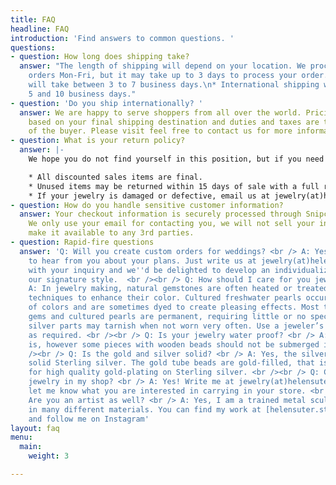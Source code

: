 ```yaml
---
title: FAQ
headline: FAQ
introduction: 'Find answers to common questions. '
questions:
- question: How long does shipping take?
  answer: "The length of shipping will depend on your location. We process in stock
    orders Mon-Fri, but it may take up to 3 days to process your order. \n\n* US shipping
    will take between 3 to 7 business days.\n* International shipping will take between
    5 and 10 business days."
- question: 'Do you ship internationally? '
  answer: We are happy to serve shoppers from all over the world. Pricing may vary
    based on your final shipping destination and duties and taxes are the responsibility
    of the buyer. Please visit feel free to contact us for more information.
- question: What is your return policy?
  answer: |-
    We hope you do not find yourself in this position, but if you need to return your jewelry.

    * All discounted sales items are final.
    * Unused items may be returned within 15 days of sale with a full refund.
    * If your jewelry is damaged or defective, email us at jewelry(at)helensuter.studio, and we’ll process a return and refund ASAP!
- question: How do you handle sensitive customer information?
  answer: Your checkout information is securely processed through Snipcart and Square.
    We only use your email for contacting you, we will not sell your information or
    make it available to any 3rd parties.
- question: Rapid-fire questions
  answer: 'Q: Will you create custom orders for weddings? <br /> A: Yes! We''d love
    to hear from you about your plans. Just write us at jewelry(at)helensuter.studio
    with your inquiry and we''d be delighted to develop an individualized look in
    our signature style.  <br /><br /> Q: How should I care for you jewelry?<br />
    A: In jewelry making, natural gemstones are often heated or treated using traditional
    techniques to enhance their color. Cultured freshwater pearls occur in a variety
    of colors and are sometimes dyed to create pleasing effects. Most treatments of
    gems and cultured pearls are permanent, requiring little or no special care. Sterling
    silver parts may tarnish when not worn very often. Use a jeweler’s cloth to polish
    as required. <br /><br /> Q: Is your jewelry water proof? <br /> A: Yes it generally
    is, however some pieces with wooden beads should not be submerged in water. <br
    /><br /> Q: Is the gold and silver solid? <br /> A: Yes, the silver parts are
    solid Sterling silver. The gold tube beads are gold-filled, that is the term used
    for high quality gold-plating on Sterling silver. <br /><br /> Q: Can I sell your
    jewelry in my shop? <br /> A: Yes! Write me at jewelry(at)helensuter.studio and
    let me know what you are interested in carrying in your store. <br /><br /> Q:
    Are you an artist as well? <br /> A: Yes, I am a trained metal sculptor and work
    in many different materials. You can find my work at [helensuter.studio](helensuter.studio)
    and follow me on Instagram'
layout: faq
menu:
  main:
    weight: 3

---
```

